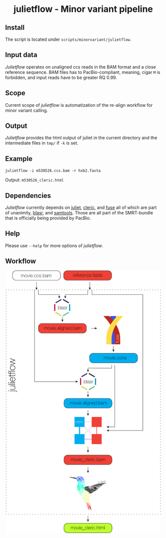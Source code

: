 <h1 align="center">
    julietflow - Minor variant pipeline
</h1>

## Install
The script is located under `scripts/minorvariant/julietflow`.

## Input data
*Julietflow* operates on unaligned ccs reads in the BAM format and a close
reference sequence.
BAM files has to PacBio-compliant, meaning, cigar `M` is forbidden, and input
reads have to be greater RQ 0.99.

## Scope
Current scope of *julietflow* is automatization of the re-align workflow for
minor variant calling.

## Output
*Julietflow* provides the html output of juliet in the current directory and the
intermediate files in `tmp/` if `-k` is set.

## Example
```
julietflow -i m530526.ccs.bam -r hxb2.fasta
```

Output: `m530526_cleric.html`

## Dependencies
*Julietflow* currently depends on [juliet](JULIET.md), [cleric](CLERIC.md), and
[fuse](FUSE.md) all of which are part of unanimity,
[blasr](https://github.com/PacificBiosciences/blasr), and
[samtools](https://github.com/samtools/samtools). Those are all part of the
SMRT-bundle that is officially being provided by PacBio.

## Help
Please use `--help` for more options of *julietflow*.

## Workflow
<p align="center">
  <img src="img/julietflow.png" alt="Julietflow workflow" width="500px"/>
</p>